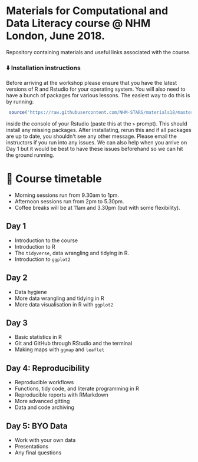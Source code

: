 # Materials for Computational and Data Literacy course @ NHM London, June 2018.

Repository containing materials and useful links associated with the course.

### ⬇️ Installation instructions

Before arriving at the workshop please ensure that you have the latest versions of R and Rstudio for your operating system. You will also need to have a bunch of packages for various lessons. The easiest way to do this is by running:

```r
 source('https://raw.githubusercontent.com/NHM-STARS/materials18/master/setup.R')
```

inside the console of your Rstudio (paste this at the `>` prompt). This should install any missing packages. After installating, rerun this and if all packages are up to date, you shouldn't see any other message. Please email the instructors if you run into any issues. We can also help when you arrive on Day 1 but it would be best to have these issues beforehand so we can hit the ground running.

# 📆 Course timetable

- Morning sessions run from 9.30am to 1pm.
- Afternoon sessions run from 2pm to 5.30pm.
- Coffee breaks will be at 11am and 3.30pm (but with some flexibility).

## Day 1 

- Introduction to the course
- Introduction to R
- The `tidyverse`, data wrangling and tidying in R.
- Introduction to `ggplot2`

## Day 2

- Data hygiene
- More data wrangling and tidying in R
- More data visualisation in R with `ggplot2`

## Day 3

- Basic statistics in R
- Git and GitHub through RStudio and the terminal
- Making maps with `ggmap` and `leaflet`

## Day 4: Reproducibility

- Reproducible workflows
- Functions, tidy code, and literate programming in R  
- Reproducible reports with RMarkdown
- More advanced gitting
- Data and code archiving

## Day 5: BYO Data

- Work with your own data
- Presentations
- Any final questions
